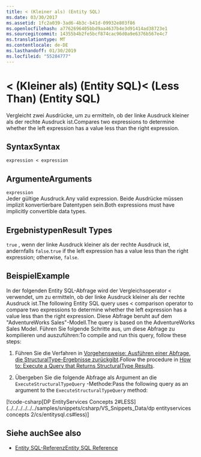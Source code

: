 ```yaml
---
title: < (Kleiner als) (Entity SQL)
ms.date: 03/30/2017
ms.assetid: 1fc2a039-3ad6-4b3c-b41d-09932e803f86
ms.openlocfilehash: a7762696405bbd9aa4637b4e3d91414ad38723e1
ms.sourcegitcommit: 14355b4b2fe5bcf874cac96d0a9e6376b567e4c7
ms.translationtype: MT
ms.contentlocale: de-DE
ms.lasthandoff: 01/30/2019
ms.locfileid: "55284777"
---
```

# <a name="-less-than-entity-sql"></a><span data-ttu-id="e29e8-102">\< (Kleiner als) (Entity SQL)</span><span class="sxs-lookup"><span data-stu-id="e29e8-102">\< (Less Than) (Entity SQL)</span></span>
<span data-ttu-id="e29e8-103">Vergleicht zwei Ausdrücke, um zu ermitteln, ob der linke Ausdruck kleiner als der rechte Ausdruck ist.</span><span class="sxs-lookup"><span data-stu-id="e29e8-103">Compares two expressions to determine whether the left expression has a value less than the right expression.</span></span>  
  
## <a name="syntax"></a><span data-ttu-id="e29e8-104">Syntax</span><span class="sxs-lookup"><span data-stu-id="e29e8-104">Syntax</span></span>  
  
```  
expression < expression  
```  
  
## <a name="arguments"></a><span data-ttu-id="e29e8-105">Argumente</span><span class="sxs-lookup"><span data-stu-id="e29e8-105">Arguments</span></span>  
 `expression`  
 <span data-ttu-id="e29e8-106">Jeder gültige Ausdruck.</span><span class="sxs-lookup"><span data-stu-id="e29e8-106">Any valid expression.</span></span> <span data-ttu-id="e29e8-107">Beide Ausdrücke müssen implizit konvertierbare Datentypen sein.</span><span class="sxs-lookup"><span data-stu-id="e29e8-107">Both expressions must have implicitly convertible data types.</span></span>  
  
## <a name="result-types"></a><span data-ttu-id="e29e8-108">Ergebnistypen</span><span class="sxs-lookup"><span data-stu-id="e29e8-108">Result Types</span></span>  
 <span data-ttu-id="e29e8-109">`true` , wenn der linke Ausdruck kleiner als der rechte Ausdruck ist, andernfalls `false`.</span><span class="sxs-lookup"><span data-stu-id="e29e8-109">`true` if the left expression has a value less than the right expression; otherwise, `false`.</span></span>  
  
## <a name="example"></a><span data-ttu-id="e29e8-110">Beispiel</span><span class="sxs-lookup"><span data-stu-id="e29e8-110">Example</span></span>  
 <span data-ttu-id="e29e8-111">In der folgenden Entity SQL-Abfrage wird der Vergleichsoperator < verwendet, um zu ermitteln, ob der linke Ausdruck kleiner als der rechte Ausdruck ist.</span><span class="sxs-lookup"><span data-stu-id="e29e8-111">The following Entity SQL query uses < comparison operator to compare two expressions to determine whether the left expression has a value less than the right expression.</span></span> <span data-ttu-id="e29e8-112">Diese Abfrage beruht auf dem "AdventureWorks Sales"-Modell.</span><span class="sxs-lookup"><span data-stu-id="e29e8-112">The query is based on the AdventureWorks Sales Model.</span></span> <span data-ttu-id="e29e8-113">Führen Sie folgende Schritte aus, um diese Abfrage zu kompilieren und auszuführen:</span><span class="sxs-lookup"><span data-stu-id="e29e8-113">To compile and run this query, follow these steps:</span></span>  
  
1.  <span data-ttu-id="e29e8-114">Führen Sie die Verfahren in [Vorgehensweise: Ausführen einer Abfrage, die StructuralType-Ergebnisse zurückgibt](../../../../../../docs/framework/data/adonet/ef/how-to-execute-a-query-that-returns-structuraltype-results.md).</span><span class="sxs-lookup"><span data-stu-id="e29e8-114">Follow the procedure in [How to: Execute a Query that Returns StructuralType Results](../../../../../../docs/framework/data/adonet/ef/how-to-execute-a-query-that-returns-structuraltype-results.md).</span></span>  
  
2.  <span data-ttu-id="e29e8-115">Übergeben Sie die folgende Abfrage als Argument an die `ExecuteStructuralTypeQuery` -Methode:</span><span class="sxs-lookup"><span data-stu-id="e29e8-115">Pass the following query as an argument to the `ExecuteStructuralTypeQuery` method:</span></span>  
  
 [!code-csharp[DP EntityServices Concepts 2#LESS](../../../../../../samples/snippets/csharp/VS_Snippets_Data/dp entityservices concepts 2/cs/entitysql.cs#less)]  
  
## <a name="see-also"></a><span data-ttu-id="e29e8-116">Siehe auch</span><span class="sxs-lookup"><span data-stu-id="e29e8-116">See also</span></span>
- [<span data-ttu-id="e29e8-117">Entity SQL-Referenz</span><span class="sxs-lookup"><span data-stu-id="e29e8-117">Entity SQL Reference</span></span>](../../../../../../docs/framework/data/adonet/ef/language-reference/entity-sql-reference.md)

